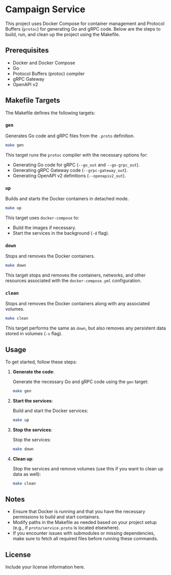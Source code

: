 
# Campaign Service

This project uses Docker Compose for container management and Protocol Buffers (`protoc`) for generating Go and gRPC code. Below are the steps to build, run, and clean up the project using the Makefile.

## Prerequisites

- Docker and Docker Compose
- Go
- Protocol Buffers (protoc) compiler
- gRPC Gateway
- OpenAPI v2

## Makefile Targets

The Makefile defines the following targets:

### `gen`

Generates Go code and gRPC files from the `.proto` definition.

```bash
make gen
```

This target runs the `protoc` compiler with the necessary options for:
- Generating Go code for gRPC (`--go_out` and `--go-grpc_out`).
- Generating gRPC Gateway code (`--grpc-gateway_out`).
- Generating OpenAPI v2 definitions (`--openapiv2_out`).

### `up`

Builds and starts the Docker containers in detached mode.

```bash
make up
```

This target uses `docker-compose` to:
- Build the images if necessary.
- Start the services in the background (`-d` flag).

### `down`

Stops and removes the Docker containers.

```bash
make down
```

This target stops and removes the containers, networks, and other resources associated with the `docker-compose.yml` configuration.

### `clean`

Stops and removes the Docker containers along with any associated volumes.

```bash
make clean
```

This target performs the same as `down`, but also removes any persistent data stored in volumes (`-v` flag).

## Usage

To get started, follow these steps:

1. **Generate the code**:

   Generate the necessary Go and gRPC code using the `gen` target:

   ```bash
   make gen
   ```

2. **Start the services**:

   Build and start the Docker services:

   ```bash
   make up
   ```

3. **Stop the services**:

   Stop the services:

   ```bash
   make down
   ```

4. **Clean up**:

   Stop the services and remove volumes (use this if you want to clean up data as well):

   ```bash
   make clean
   ```

## Notes

- Ensure that Docker is running and that you have the necessary permissions to build and start containers.
- Modify paths in the Makefile as needed based on your project setup (e.g., if `proto/service.proto` is located elsewhere).
- If you encounter issues with submodules or missing dependencies, make sure to fetch all required files before running these commands.

## License

Include your license information here.
